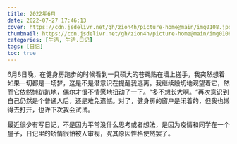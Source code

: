 ```yaml
---
title: 2022年6月
date: 2022-07-27 17:46:13 
cover: https://cdn.jsdelivr.net/gh/zion4h/picture-home@main/img0108.jpg
thumbnail: https://cdn.jsdelivr.net/gh/zion4h/picture-home@main/img0108.jpg
categories: [生活, 生活.日记]
tags: [日记]
toc: true
---
```

6月8日晚，在健身房跑步的时候看到一只硕大的苍蝇贴在墙上搓手，我突然想着如果一切都是一场梦，这是不是潜意识在提醒我逃离。我继续殷切地观望着它，然而它依然懒趴趴地，偶尔才很不情愿地扭动了一下。“多不想长大啊。“再次意识到自己仍然是个普通人后，还是难免遗憾。对了，健身房的窗户是闭着的，但我也懒得去打开，也许下次我会试试。
<!--more-->

最近很少有写日记，不是因为平常没什么思考或者想法，是因为疫情和同学在一个屋子，日记里的矫情很怕被人审视，究其原因性格使然罢了。
